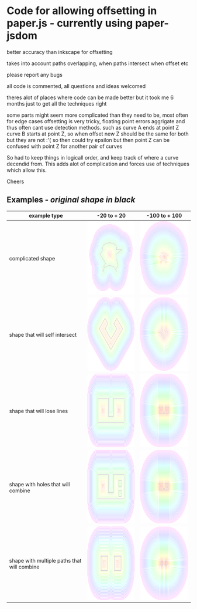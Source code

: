 
# Code for allowing offsetting in paper.js - currently using paper-jsdom

better accuracy than inkscape for offsetting

takes into account paths overlapping, when paths intersect when offset etc

please report any bugs

all code is commented, all questions and ideas welcomed

theres alot of places where code can be made better but it took me 6 months just to get all the techniques right

some parts might seem more complicated than they need to be, most often for edge cases
offsetting is very tricky, floating point errors aggrigate and thus often cant use detection methods.
such as curve A ends at point Z curve B starts at point Z, so when offset new Z should be the same for both
but they are not :'( so then could try epsilon but then point Z can be confused with point Z for another pair of curves

So had to keep things in logicall order, and keep track of where a curve decendid from. This adds alot of complication and forces use
of techniques which allow this.

Cheers

Examples - *original shape in black*
-------------------------------------------
example type | -20 to + 20  | -100 to + 100
------------ | -------------|--------------
complicated shape | <img src="/example1-10.svg" width="200" height="200" />|<img src="/example1-100.svg" width="200" height="200" />
shape that will self intersect | <img src="/example2-10.svg" width="200" height="200" />|<img src="/example2-100.svg" width="200" height="200" />
shape that will lose lines | <img src="/example3-10.svg" width="200" height="200" />|<img src="/example3-100.svg" width="200" height="200" />
shape with holes that will combine| <img src="/example4-10.svg" width="200" height="200" />|<img src="/example4-100.svg" width="200" height="200" />
shape with multiple paths that will combine | <img src="/example5-10.svg" width="200" height="200" />|<img src="/example5-100.svg" width="200" height="200" />
